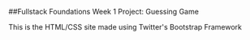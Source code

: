 
##Fullstack Foundations Week 1 Project: Guessing Game

This is the HTML/CSS site made using Twitter's Bootstrap Framework